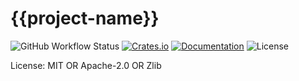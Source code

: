 # {{project-name}}

![GitHub Workflow Status](https://img.shields.io/github/workflow/status/{{github_org}}/{{project-name}}/Build)
[![Crates.io](https://img.shields.io/crates/v/{{project-name}})](https://crates.io/crates/{{project-name}})
[![Documentation](https://docs.rs/{{project-name}}/badge.svg)](https://docs.rs/{{project-name}})
![License](https://img.shields.io/crates/l/{{project-name}})




License: MIT OR Apache-2.0 OR Zlib
